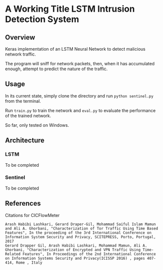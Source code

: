 # A Working Title LSTM Intrusion Detection System
## Overview
Keras implementation of an LSTM Neural Network to detect malicious network traffic.

The program will sniff for network packets, then, when it has accumulated enough, attempt to predict the nature of the traffic.

## Usage
In its current state, simply clone the directory and run `python sentinel.py` from the terminal.

Run `train.py` to train the network and `eval.py` to evaluate the performance of the trained network.

So far, only tested on Windows.

## Architecture
### LSTM
To be completed

### Sentinel
To be completed

## References
Citations for CICFlowMeter
```
Arash Habibi Lashkari, Gerard Draper-Gil, Mohammad Saiful Islam Mamun and Ali A. Ghorbani, "Characterization of Tor Traffic Using Time Based Features", In the proceeding of the 3rd International Conference on Information System Security and Privacy, SCITEPRESS, Porto, Portugal, 2017
Gerard Drapper Gil, Arash Habibi Lashkari, Mohammad Mamun, Ali A. Ghorbani, "Characterization of Encrypted and VPN Traffic Using Time-Related Features", In Proceedings of the 2nd International Conference on Information Systems Security and Privacy(ICISSP 2016) , pages 407-414, Rome , Italy
```